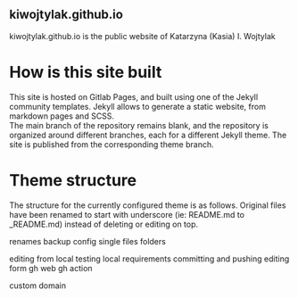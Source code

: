 ## kiwojtylak.github.io
kiwojtylak.github.io is the public website of Katarzyna (Kasia) I. Wojtylak

# How is this site built
This site is hosted on Gitlab Pages, and built using one of the Jekyll community templates. Jekyll allows to generate a static website, from markdown pages and SCSS.  
The main branch of the repository remains blank, and the repository is organized around different branches, each for a different Jekyll theme.
The site is published from the corresponding theme branch.

# Theme structure
The structure for the currently configured theme is as follows.
Original files have been renamed to start with underscore (ie: README.md to _README.md) instead of deleting or editing on top.

renames backup
config
single files
folders

editing from local
testing local
requirements
committing and pushing
editing form gh web
gh action

custom domain
